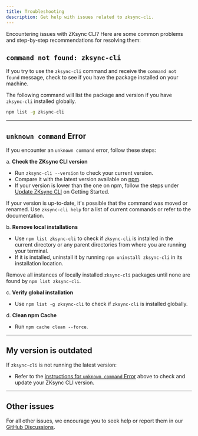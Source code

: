 ```yaml
---
title: Troubleshooting
description: Get help with issues related to zksync-cli.
---
```


Encountering issues with ZKsync CLI?
Here are some common problems and step-by-step recommendations for resolving them:

## `command not found: zksync-cli`

If you try to use the `zksync-cli` command and receive the `command not found` message,
check to see if you have the package installed on your machine.

The following command will list the package and version if you have `zksync-cli` installed globally.

```sh
npm list -g zksync-cli
```

---

## `unknown command` Error

If you encounter an `unknown command` error, follow these steps:

a. **Check the ZKsync CLI version**

- Run `zksync-cli --version` to check your current version.
- Compare it with the latest version available on [npm](https://www.npmjs.com/package/zksync-cli).
- If your version is lower than the one on npm, follow the steps under [Update ZKsync CLI](/build/zksync-cli#update-zksync-cli) on Getting Started.

If your version is up-to-date, it's possible that the command was moved or renamed.
Use `zksync-cli help` for a list of current commands or refer to the documentation.

b. **Remove local installations**

- Use `npm list zksync-cli` to check if `zksync-cli` is installed in the current directory or any parent directories from where you are running your terminal.
- If it is installed, uninstall it by running `npm uninstall zksync-cli` in its installation location.

Remove all instances of locally installed `zksync-cli` packages until none are found by `npm list zksync-cli`.

c. **Verify global installation**

- Use `npm list -g zksync-cli` to check if `zksync-cli` is installed globally.

d. **Clean npm Cache**

- Run `npm cache clean --force`.

---

## My version is outdated

If `zksync-cli` is not running the latest version:

- Refer to the [instructions for `unknown command` Error](/build/zksync-cli/troubleshooting#unknown-command-error)
above to check and update your ZKsync CLI version.

---

## Other issues

For all other issues, we encourage you to seek help or report them in our
[GitHub Discussions](%%zk_git_repo_zksync-developers%%/discussions/new?category=general&title=[zksync-cli]%20<Title>).
